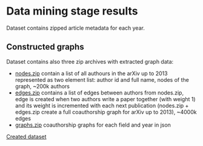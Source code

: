 Data mining stage results
=========================

Dataset contains zipped article metadata for each year. 

Constructed graphs
-----------------

Dataset contains also three zip archives with extracted graph data:
- [nodes.zip](https://drive.google.com/file/d/0B8yQRmV2S-ZLekM5OVB4QWVwaE0/view?usp=sharing) contain a list of all authours in the arXiv up to 2013 represented as two element list: author id and full name, nodes of the graph, ~200k authors
- [edges.zip](https://drive.google.com/file/d/0B8yQRmV2S-ZLaUlmdG1Nc053bk0/view?usp=sharing) contains a list of edges between authors from nodes.zip, edge is created when two authors write a paper together (with weight 1) and its weight is incremented with each next publication (nodes.zip + edges.zip create a full coauthorship graph for arXiv up to 2013), ~4000k edges
- [graphs.zip](https://drive.google.com/file/d/0B8yQRmV2S-ZLOTQwbHkzellvc1k/view?usp=sharing) coauthorship graphs for each field and year in json

[Created dataset](https://drive.google.com/folderview?id=0B8yQRmV2S-ZLQTVENmhycHVTM00&usp=sharing)



